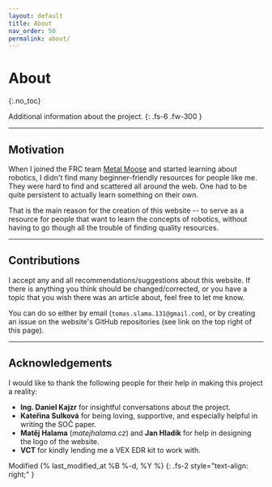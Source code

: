 ```yaml
---
layout: default
title: About
nav_order: 50
permalink: about/
---
```


# About
{:.no_toc}

Additional information about the project.
{: .fs-6 .fw-300 }

---

## Motivation
When I joined the FRC team [Metal Moose](https://www.metalmoose.org/) and started learning about robotics, I didn't find many beginner-friendly resources for people like me. They were hard to find and scattered all around the web. One had to be quite persistent to actually learn something on their own.

That is the main reason for the creation of this website -- to serve as a resource for people that want to learn the concepts of robotics, without having to go though all the trouble of finding quality resources.

---

## Contributions
I accept any and all recommendations/suggestions about this website. If there is anything you think should be changed/corrected, or you have a topic that you wish there was an article about, feel free to let me know.

You can do so either by email (`tomas.slama.131@gmail.com`), or by creating an issue on the website's GitHub repositories (see link on the top right of this page).

---

## Acknowledgements
I would like to thank the following people for their help in making this project a reality:
- **Ing. Daniel Kajzr** for insightful conversations about the project.
- **Kateřina Sulková** for being loving, supportive, and especially helpful in writing the SOČ paper.
- **Matěj Halama** (*matejhalama.cz*) and **Jan Hladík** for help in designing the logo of the website.
- **VCT** for kindly lending me a VEX EDR kit to work with.

Modified {% last_modified_at %B %-d, %Y %}
{: .fs-2 style="text-align: right;" }
